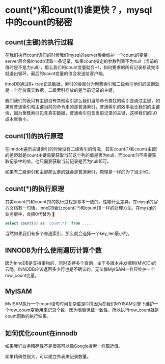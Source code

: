 # count(*)和count(1)谁更快？，mysql中的count的秘密

## count(主键)的执行过程

在我们执行count语句的时候我们mysql的server层会维护一个count的变量。server层会像innodb读取一条记录，如果count指定的参数列表不为null（当前的值时是不是为null），那么我们的count变量就会+1，如何要求的所有记录都读完毕就退出循环，最后的count变量的值会发送给客户端。



InnoDB通过B+ tree记录数据，索引的类型分为聚簇索引和二级索引他们的区别就是一个存放真实数据，二级索引存放的是当前记录的主键，



我们我们的表只有主键没有其他索引那么我们当前命令查找的索引是通过主键，如果有普通索引和主键当前的命令走的是普通索引，普通索引的效率会比我们的主键快，因为聚簇索引包含真实数据，普通索引包含当前记录的主键，这样我们的I\O成本就会小。

## count(1)的执行原理

在inndob遍历主键索引的时候没有二级索引的情况，其实count(1)和count(主键)的差距就是count主键需要获取当前这个列的值是否为null，而count(1)不需要获取记录中的值，他只需要获取当前记录是否为null即可。

如果有二级索引和主键那么走的就会是普通索引，原理是一样的为了减少I\O。

## count(*)的执行原理

其实count(*)和count(1)的执行过程是基本一致的。性能什么差异。在mysql的官方文档有一句话，innoDB会让count( *)和count(1)一样的处理方法，在mysql的业务层中，会把0代替为 🌟

~~~sql
select count(0) as 'count(*)' from .....
~~~

当然如果我们有多个普通索引，那么就会选择一个key_len最小的。

## INNODB为什么使用遍历计算个数

因为InnoDB是支持事物的，同时支持多个查询，由于多版本并发控制(MVCC)的云隐，INNODB应该返回多少行也是不确认的。无法像MyISAM一样只维护一个row_count变量。

## MyISAM

MyISAM执行一个count语句时间复杂度是O(1)因为在我们MYISAM引擎下维护一个row_count变量用来记录个数，因为表锁保证一致性，所以执行row_count就是count函数的执行结果。

## 如何优化count在innodb

如果我们业务精确性不是很高可以像Google搜索一样取近值。

如果精确性很大，可以建立外表来记录数量。
